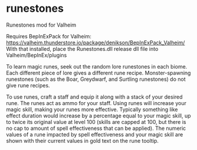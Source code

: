 # runestones
Runestones mod for Valheim

Requires BepInExPack for Valheim: https://valheim.thunderstore.io/package/denikson/BepInExPack_Valheim/
With that installed, place the Runestones.dll release dll file into Valheim/BepInEx/plugins

To learn magic runes, seek out the random lore runestones in each biome. Each different piece of lore gives a different rune recipe. Monster-spawning runestones (such as the Boar, Greydwarf, and Surtling runestones) do not give rune recipes.

To use runes, craft a staff and equip it along with a stack of your desired rune. The runes act as ammo for your staff. Using runes will increase your magic skill, making your runes more effective. Typically something like effect duration would increase by a percentage equal to your magic skill, up to twice its original value at level 100 (skills are capped at 100, but there is no cap to amount of spell effectiveness that can be applied). The numeric values of a rune impacted by spell effectiveness and your magic skill are shown with their current values in gold text on the rune tooltip.
